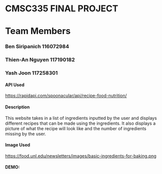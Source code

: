 # CMSC335 FINAL PROJECT
# Team Members
### Ben Siripanich 116072984
### Thien-An Nguyen 117190182
### Yash Joon 117258301

#### API Used
https://rapidapi.com/spoonacular/api/recipe-food-nutrition/

#### Description
This website takes in a list of ingredients inputted by the user and displays different
recipes that can be made using the ingredients. It also displays a picture of what the recipe will look like
and the number of ingredients missing by the user. 

#### Image Used
https://food.unl.edu/newsletters/images/basic-ingredients-for-baking.png

#### DEMO: 
